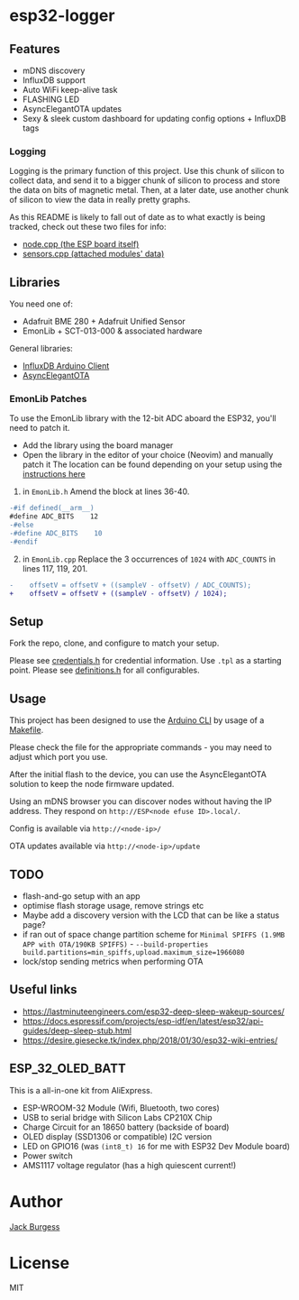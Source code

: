 # esp32-logger

## Features

 - mDNS discovery
 - InfluxDB support
 - Auto WiFi keep-alive task
 - FLASHING LED
 - AsyncElegantOTA updates
 - Sexy & sleek custom dashboard for updating config options + InfluxDB tags

### Logging

Logging is the primary function of this project. Use this chunk of silicon to collect data, and send it to a bigger chunk of silicon to process and store the data on bits of magnetic metal. Then, at a later date, use another chunk of silicon to view the data in really pretty graphs.

As this README is likely to fall out of date as to what exactly is being tracked, check out these two files for info:

 - [node.cpp (the ESP board itself)](./node.cpp)
 - [sensors.cpp (attached modules' data)](./sensors.cpp)

## Libraries

You need one of:
 - Adafruit BME 280 + Adafruit Unified Sensor
 - EmonLib + SCT-013-000 & associated hardware

General libraries:
 - [InfluxDB Arduino Client](https://github.com/tobiasschuerg/InfluxDB-Client-for-Arduino)
 - [AsyncElegantOTA](https://github.com/ayushsharma82/AsyncElegantOTA)

### EmonLib Patches

To use the EmonLib library with the 12-bit ADC aboard the ESP32, you'll need to patch it.
 - Add the library using the board manager
 - Open the library in the editor of your choice (Neovim) and manually patch it
The location can be found depending on your setup using the [instructions here](https://support.arduino.cc/hc/en-us/articles/4411202655634-Find-Arduino-IDE-files-and-folders#:~:text=macOS%3A%20Arduino%20%3E%20Preferences-,Libraries,-Libraries%20installed%20with)

1. in `EmonLib.h`
Amend the block at lines 36-40.

```diff
-#if defined(__arm__)
#define ADC_BITS    12
-#else
-#define ADC_BITS    10
-#endif
```

2. in `EmonLib.cpp`
Replace the 3 occurrences of `1024` with `ADC_COUNTS` in lines 117, 119, 201.

```diff
-    offsetV = offsetV + ((sampleV - offsetV) / ADC_COUNTS);
+    offsetV = offsetV + ((sampleV - offsetV) / 1024);
```


## Setup

Fork the repo, clone, and configure to match your setup.

Please see [credentials.h](./credentials.h) for credential information. Use `.tpl` as a starting point.
Please see [definitions.h](./definitions.h) for all configurables.

## Usage

This project has been designed to use the [Arduino CLI](https://arduino.github.io/arduino-cli/latest/) by usage of a [Makefile](./Makefile).

Please check the file for the appropriate commands - you may need to adjust which port you use.

After the initial flash to the device, you can use the AsyncElegantOTA solution to keep the node firmware updated.

Using an mDNS browser you can discover nodes without having the IP address. They respond on `http://ESP<node efuse ID>.local/`.

Config is available via `http://<node-ip>/`

OTA updates available via `http://<node-ip>/update`

## TODO

 - flash-and-go setup with an app
 - optimise flash storage usage, remove strings etc
 - Maybe add a discovery version with the LCD that can be like a status page?
 - if ran out of space change partition scheme for `Minimal SPIFFS (1.9MB APP with OTA/190KB SPIFFS)` - `--build-properties build.partitions=min_spiffs,upload.maximum_size=1966080`
 - lock/stop sending metrics when performing OTA

## Useful links

 - https://lastminuteengineers.com/esp32-deep-sleep-wakeup-sources/
 - https://docs.espressif.com/projects/esp-idf/en/latest/esp32/api-guides/deep-sleep-stub.html
 - https://desire.giesecke.tk/index.php/2018/01/30/esp32-wiki-entries/

## ESP_32_OLED_BATT

This is a all-in-one kit from AliExpress.
 - ESP-WROOM-32 Module (Wifi, Bluetooth, two cores)
 - USB to serial bridge with Silicon Labs CP210X Chip
 - Charge Circuit for an 18650 battery (backside of board)
 - OLED display (SSD1306 or compatible) I2C version
 - LED on GPIO16 (was `(int8_t) 16` for me with  ESP32 Dev Module board)
 - Power switch
 - AMS1117 voltage regulator (has a high quiescent current!)


# Author

[Jack Burgess](https://jackburgess.dev)

# License

MIT
